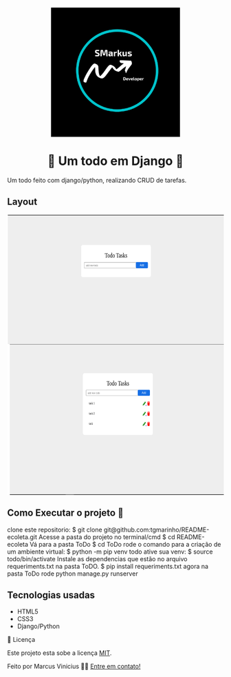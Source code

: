 <p align="center">
  <img align='center' src="./assets/SMarkus.png" height="300">
</p>
<h1 align='center'>🚀 Um todo em Django 🚀 </h1>
Um todo feito com django/python, realizando CRUD de tarefas.
<h2>Layout</h2>
  <img align='center' src="./assets/todo1.png" height="300">
  <img align='center' src="./assets/todo2.png" height="350" >
<h2>Como Executar o projeto 🚀</h2>
clone este repositorio:
$ git clone git@github.com:tgmarinho/README-ecoleta.git
Acesse a pasta do projeto no terminal/cmd
$ cd README-ecoleta
Vá para a pasta ToDo
$ cd ToDo
rode o comando para a criação de um ambiente virtual:
$ python -m pip venv todo
ative sua venv:
$ source todo/bin/activate
Instale as dependencias que estão no arquivo requeriments.txt na pasta ToDO.
$ pip install requeriments.txt
agora na pasta ToDo
rode python manage.py runserver

<h2>Tecnologias usadas</h2>
<ul>
  <li>HTML5</li>
  <li>CSS3</li>
  <li>Django/Python</li>
</ul>
 📝 Licença

Este projeto esta sobe a licença [MIT](./LICENSE).

Feito  por Marcus Vinicius 👋🏽 [Entre em contato!](https://www.linkedin.com/in/marcus-vinicius-campos=pereira)
